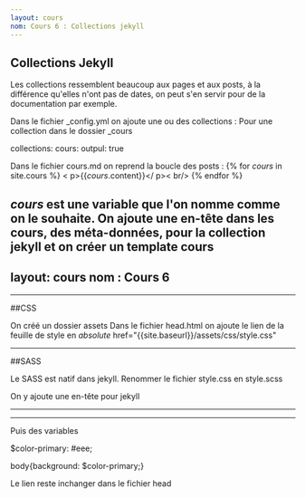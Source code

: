 ```yaml
---
layout: cours
nom: Cours 6 : Collections jekyll
---
```


## Collections Jekyll

Les collections ressemblent beaucoup aux pages et aux posts, à la différence qu'elles n'ont pas de dates, on peut s'en servir pour de la documentation par exemple.

Dans le fichier _config.yml on ajoute une ou des collections :
Pour une collection dans le dossier _cours 

collections:
  cours:
    outpul: true

Dans le fichier cours.md on reprend la boucle des posts :
{% for *cours* in site.cours %}
< p>{{*cours*.content}}</ p>< br/>
{% endfor %}

*cours* est une variable que l'on nomme comme on le souhaite.
On ajoute une en-tête dans les cours, des méta-données, pour la collection jekyll et on créer un template cours
---
layout: cours
nom : Cours 6
---


---

##CSS

On créé un dossier assets
Dans le fichier head.html on ajoute le lien de la feuille de style en *absolute*
href="{{site.baseurl}}/assets/css/style.css"

---

##SASS

Le SASS est natif dans jekyll.
Renommer le fichier style.css en style.scss

On y ajoute une en-tête pour jekyll

---
---

Puis des variables

$color-primary: #eee;

body{background: $color-primary;}

Le lien reste inchanger dans le fichier head
